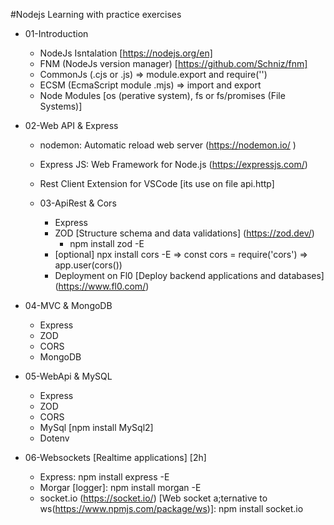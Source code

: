 #Nodejs Learning with practice exercises

- 01-Introduction
  - NodeJs Isntalation [https://nodejs.org/en]
  - FNM (NodeJs version manager) [https://github.com/Schniz/fnm]
  - CommonJs (.cjs or .js) => module.export and require('<module>')
  - ECSM (EcmaScript module .mjs) => import and export
  - Node Modules [os (perative system), fs or fs/promises (File Systems)]
  
- 02-Web API & Express
  - nodemon: Automatic reload web server (https://nodemon.io/ )
  - Express JS: Web Framework for Node.js (https://expressjs.com/)
  - Rest Client Extension for VSCode [its use on file api.http]
  
  - 03-ApiRest & Cors
    - Express
    - ZOD [Structure schema and data validations] (https://zod.dev/)
      - npm install zod -E
    - [optional] npx install cors -E => const cors = require('cors') => app.user(cors())
    - Deployment on Fl0 [Deploy backend applications and databases] (https://www.fl0.com/)
  
- 04-MVC & MongoDB
    - Express
    - ZOD
    - CORS
    - MongoDB

- 05-WebApi & MySQL
    - Express
    - ZOD
    - CORS
    - MySql [npm install MySql2]
    - Dotenv

- 06-Websockets [Realtime applications] [2h]
  - Express: npm install express -E
  - Morgar [logger]: npm install morgan -E
  - socket.io (https://socket.io/) [Web socket a;ternative to ws(https://www.npmjs.com/package/ws)]: npm install socket.io